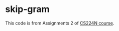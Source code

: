 # skip-gram

This code is from Assignments 2 of [CS224N course](https://web.stanford.edu/class/cs224n/).
